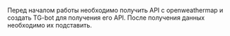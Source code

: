 Перед началом работы необходимо получить API с openweathermap и создать TG-bot для получения его API.
После получения данных необходимо их подставить.
